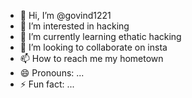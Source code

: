 - 👋 Hi, I’m @govind1221
- 👀 I’m interested in  hacking
- 🌱 I’m currently learning ethatic hacking 
- 💞️ I’m looking to collaborate on insta
- 📫 How to reach me my hometown
- 😄 Pronouns: ...
- ⚡ Fun fact: ...

<!---
govind1221/govind1221 is a ✨ special ✨ repository because its `README.md` (this file) appears on your GitHub profile.
You can click the Preview link to take a look at your changes.
--->
